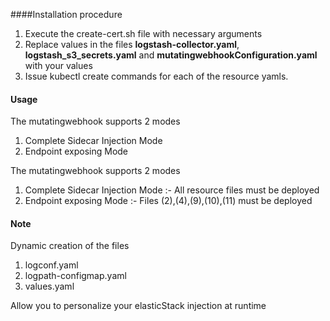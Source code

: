 ####Installation procedure

1. Execute the create-cert.sh file with necessary arguments
2. Replace values in the files **logstash-collector.yaml**, **logstash_s3_secrets.yaml** and **mutatingwebhookConfiguration.yaml** 
with your values           
3. Issue kubectl create commands for each of the resource yamls.
        
#### Usage

The mutatingwebhook supports 2 modes
1. Complete Sidecar Injection Mode
2. Endpoint exposing Mode

The mutatingwebhook supports 2 modes
1. Complete Sidecar Injection Mode :- All resource files must be deployed
2. Endpoint exposing Mode :- Files (2),(4),(9),(10),(11) must be deployed

#### Note
Dynamic creation of the files
   1. logconf.yaml
   2. logpath-configmap.yaml
   3. values.yaml
   
Allow you to personalize your elasticStack injection at runtime